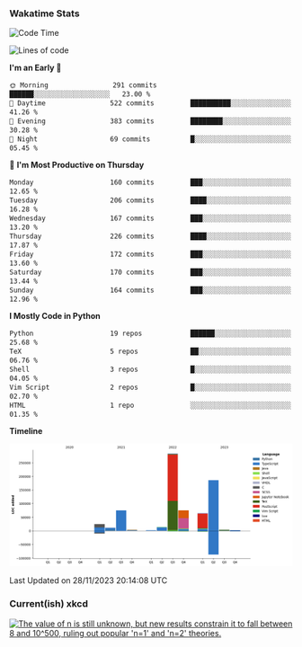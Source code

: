 ### Wakatime Stats
<!--START_SECTION:waka-->
![Code Time](http://img.shields.io/badge/Code%20Time-2%2C166%20hrs%2037%20mins-blue)

![Lines of code](https://img.shields.io/badge/From%20Hello%20World%20I%27ve%20Written-744.0%20thousand%20lines%20of%20code-blue)

**I'm an Early 🐤** 

```text
🌞 Morning                291 commits         ██████░░░░░░░░░░░░░░░░░░░   23.00 % 
🌆 Daytime                522 commits         ██████████░░░░░░░░░░░░░░░   41.26 % 
🌃 Evening                383 commits         ████████░░░░░░░░░░░░░░░░░   30.28 % 
🌙 Night                  69 commits          █░░░░░░░░░░░░░░░░░░░░░░░░   05.45 % 
```
📅 **I'm Most Productive on Thursday** 

```text
Monday                   160 commits         ███░░░░░░░░░░░░░░░░░░░░░░   12.65 % 
Tuesday                  206 commits         ████░░░░░░░░░░░░░░░░░░░░░   16.28 % 
Wednesday                167 commits         ███░░░░░░░░░░░░░░░░░░░░░░   13.20 % 
Thursday                 226 commits         ████░░░░░░░░░░░░░░░░░░░░░   17.87 % 
Friday                   172 commits         ███░░░░░░░░░░░░░░░░░░░░░░   13.60 % 
Saturday                 170 commits         ███░░░░░░░░░░░░░░░░░░░░░░   13.44 % 
Sunday                   164 commits         ███░░░░░░░░░░░░░░░░░░░░░░   12.96 % 
```


**I Mostly Code in Python** 

```text
Python                   19 repos            ██████░░░░░░░░░░░░░░░░░░░   25.68 % 
TeX                      5 repos             ██░░░░░░░░░░░░░░░░░░░░░░░   06.76 % 
Shell                    3 repos             █░░░░░░░░░░░░░░░░░░░░░░░░   04.05 % 
Vim Script               2 repos             █░░░░░░░░░░░░░░░░░░░░░░░░   02.70 % 
HTML                     1 repo              ░░░░░░░░░░░░░░░░░░░░░░░░░   01.35 % 
```



**Timeline**

![Lines of Code chart](https://raw.githubusercontent.com/joshuajeschek/joshuajeschek/main/assets/bar_graph.png)


 Last Updated on 28/11/2023 20:14:08 UTC
<!--END_SECTION:waka-->

### Current(ish) xkcd
<a id="xkcd-a" title="The value of n is still unknown, but new results constrain it to fall between 8 and 10^500, ruling out popular 'n=1' and 'n=2' theories." href="https://www.xkcd.com" target="_blank">
        <img align="center" id="xkcd-img" src="https://imgs.xkcd.com/comics/x_value.png" alt="The value of n is still unknown, but new results constrain it to fall between 8 and 10^500, ruling out popular 'n=1' and 'n=2' theories." height=300 />
</a>

